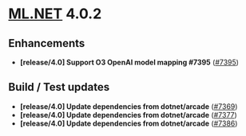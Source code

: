 # [ML.NET](http://dot.net/ml) 4.0.2

## **Enhancements**
- **[release/4.0] Support O3 OpenAI model mapping #7395** ([#7395](https://github.com/dotnet/machinelearning/pull/7395))


## **Build / Test updates**
- **[release/4.0] Update dependencies from dotnet/arcade** ([#7369](https://github.com/dotnet/machinelearning/pull/7369))
- **[release/4.0] Update dependencies from dotnet/arcade** ([#7377](https://github.com/dotnet/machinelearning/pull/7377))
- **[release/4.0] Update dependencies from dotnet/arcade** ([#7386](https://github.com/dotnet/machinelearning/pull/7386))

